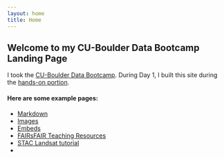 ```yaml
---
layout: home
title: Home
---
```


## Welcome to my CU-Boulder Data Bootcamp Landing Page 
I took the [CU-Boulder Data Bootcamp](https://cu-boulder-crdds.github.io/data_bootcamp/). During Day 1, I built this site during the [hands-on portion](https://cu-boulder-crdds.github.io/data_bootcamp/GH_Pages_Materials/GH-Pages-Hands-On.html).  


#### Here are some example pages:

- [Markdown](02-markdown-examples)
- [Images](03-images-examples)
- [Embeds](04-embeds-examples)
- [FAIRsFAIR Teaching Resources](https://docs.google.com/document/d/1_xs3mMDKGybSbOxHBslbH8qpTaf4gjuW6z_GSZYMk_c/edit#heading=h.3j2qqm3) 
- [STAC Landsat tutorial](https://pystac.readthedocs.io/en/latest/tutorials/creating-a-landsat-stac.html)
-  
